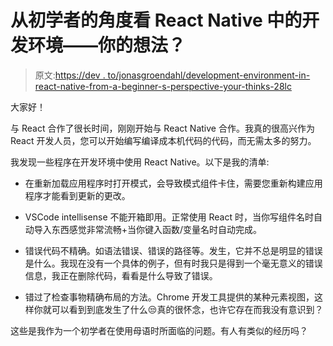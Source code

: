 # 从初学者的角度看 React Native 中的开发环境——你的想法？

> 原文:[https://dev . to/jonasgroendahl/development-environment-in-react-native-from-a-beginner-s-perspective-your-thinks-28lc](https://dev.to/jonasgroendahl/development-environment-in-react-native-from-a-beginner-s-perspective-your-thoughts-28lc)

大家好！

与 React 合作了很长时间，刚刚开始与 React Native 合作。我真的很高兴作为 React 开发人员，您可以开始编写编译成本机代码的代码，而无需太多的努力。

我发现一些程序在开发环境中使用 React Native。以下是我的清单:

*   在重新加载应用程序时打开模式，会导致模式组件卡住，需要您重新构建应用程序才能看到更新的更改。

*   VSCode intellisense 不能开箱即用。正常使用 React 时，当你写组件名时自动导入东西感觉非常流畅+当你键入函数/变量名时自动完成。

*   错误代码不精确。如语法错误、错误的路径等。发生，它并不总是明显的错误是什么。我现在没有一个具体的例子，但有时我只是得到一个毫无意义的错误信息，我正在删除代码，看看是什么导致了错误。

*   错过了检查事物精确布局的方法。Chrome 开发工具提供的某种元素视图，这样你就可以看到到底发生了什么😒真的很怀念，也许它存在而我没有意识到？

这些是我作为一个初学者在使用母语时所面临的问题。有人有类似的经历吗？